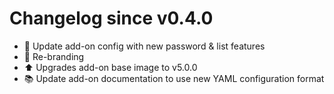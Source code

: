 # Changelog since v0.4.0
- :hammer: Update add-on config with new password & list features 
- :hammer: Re-branding 
- :arrow_up: Upgrades add-on base image to v5.0.0 
- :books: Update add-on documentation to use new YAML configuration format 
